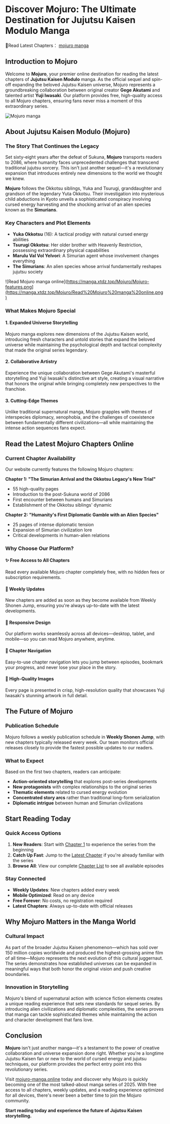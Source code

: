 # Discover Mojuro: The Ultimate Destination for Jujutsu Kaisen Modulo Manga

🥇Read Latest Chapters： [mojuro manga](https://mojuro-manga.online/)

## Introduction to Mojuro

Welcome to **Mojuro**, your premier online destination for reading the latest chapters of **Jujutsu Kaisen Modulo** manga. As the official sequel and spin-off expanding the beloved Jujutsu Kaisen universe, Mojuro represents a groundbreaking collaboration between original creator **Gege Akutami** and talented artist **Yuji Iwasaki**. Our platform provides free, high-quality access to all Mojuro chapters, ensuring fans never miss a moment of this extraordinary series.

![Mojuro manga](https://manga.xtdz.top/Mojuro/Mojuro-features.png)

## About Jujutsu Kaisen Modulo (Mojuro)

### The Story That Continues the Legacy

Set sixty-eight years after the defeat of Sukuna, **Mojuro** transports readers to 2086, where humanity faces unprecedented challenges that transcend traditional jujutsu sorcery. This isn't just another sequel—it's a revolutionary expansion that introduces entirely new dimensions to the world we thought we knew.

**Mojuro** follows the Okkotsu siblings, Yuka and Tsurugi, granddaughter and grandson of the legendary Yuta Okkotsu. Their investigation into mysterious child abductions in Kyoto unveils a sophisticated conspiracy involving cursed energy harvesting and the shocking arrival of an alien species known as the **Simurians**.

### Key Characters and Plot Elements

- **Yuka Okkotsu** (16): A tactical prodigy with natural cursed energy abilities
- **Tsurugi Okkotsu**: Her older brother with Heavenly Restriction, possessing extraordinary physical capabilities
- **Marulu Val Vol Yelvori**: A Simurian agent whose involvement changes everything
- **The Simurians**: An alien species whose arrival fundamentally reshapes jujutsu society

![Read Mojuro manga online](https://manga.xtdz.top/Mojuro/Mojuro-features.png](https://manga.xtdz.top/Mojuro/Read%20Mojuro%20manga%20online.png)

### What Makes Mojuro Special

#### 1. **Expanded Universe Storytelling**
Mojuro manga explores new dimensions of the Jujutsu Kaisen world, introducing fresh characters and untold stories that expand the beloved universe while maintaining the psychological depth and tactical complexity that made the original series legendary.

#### 2. **Collaborative Artistry**
Experience the unique collaboration between Gege Akutami's masterful storytelling and Yuji Iwasaki's distinctive art style, creating a visual narrative that honors the original while bringing completely new perspectives to the franchise.

#### 3. **Cutting-Edge Themes**
Unlike traditional supernatural manga, Mojuro grapples with themes of interspecies diplomacy, xenophobia, and the challenges of coexistence between fundamentally different civilizations—all while maintaining the intense action sequences fans expect.

## Read the Latest Mojuro Chapters Online

### Current Chapter Availability

Our website currently features the following Mojuro chapters:

**Chapter 1: "The Simurian Arrival and the Okkotsu Legacy's New Trial"**
- 55 high-quality pages
- Introduction to the post-Sukuna world of 2086
- First encounter between humans and Simurians
- Establishment of the Okkotsu siblings' dynamic

**Chapter 2: "Humanity's First Diplomatic Gamble with an Alien Species"**
- 25 pages of intense diplomatic tension
- Expansion of Simurian civilization lore
- Critical developments in human-alien relations

### Why Choose Our Platform?

#### ✨ **Free Access to All Chapters**
Read every available Mojuro chapter completely free, with no hidden fees or subscription requirements.

#### 🚀 **Weekly Updates**
New chapters are added as soon as they become available from Weekly Shonen Jump, ensuring you're always up-to-date with the latest developments.

#### 📱 **Responsive Design**
Our platform works seamlessly across all devices—desktop, tablet, and mobile—so you can read Mojuro anywhere, anytime.

#### 🎯 **Chapter Navigation**
Easy-to-use chapter navigation lets you jump between episodes, bookmark your progress, and never lose your place in the story.

#### 🌟 **High-Quality Images**
Every page is presented in crisp, high-resolution quality that showcases Yuji Iwasaki's stunning artwork in full detail.

## The Future of Mojuro

### Publication Schedule

Mojuro follows a weekly publication schedule in **Weekly Shonen Jump**, with new chapters typically released every week. Our team monitors official releases closely to provide the fastest possible updates to our readers.

### What to Expect

Based on the first two chapters, readers can anticipate:

- **Action-oriented storytelling** that explores post-series developments
- **New protagonists** with complex relationships to the original series
- **Thematic elements** related to cursed energy evolution
- **Concentrated story arcs** rather than traditional long-form serialization
- **Diplomatic intrigue** between human and Simurian civilizations

## Start Reading Today

### Quick Access Options

1. **New Readers**: Start with [Chapter 1](https://mojuro-manga.online/jujutsu-kaisen-modulo/chapter/1) to experience the series from the beginning
2. **Catch Up Fast**: Jump to the [Latest Chapter](https://mojuro-manga.online/jujutsu-kaisen-modulo/chapter/2) if you're already familiar with the series
3. **Browse All**: View our complete [Chapter List](https://mojuro-manga.online/) to see all available episodes

### Stay Connected

- **Weekly Updates**: New chapters added every week
- **Mobile Optimized**: Read on any device
- **Free Forever**: No costs, no registration required
- **Latest Chapters**: Always up-to-date with official releases

## Why Mojuro Matters in the Manga World

### Cultural Impact

As part of the broader Jujutsu Kaisen phenomenon—which has sold over 150 million copies worldwide and produced the highest-grossing anime film of all time—Mojuro represents the next evolution of this cultural juggernaut. The series demonstrates how established universes can be expanded in meaningful ways that both honor the original vision and push creative boundaries.

### Innovation in Storytelling

Mojuro's blend of supernatural action with science fiction elements creates a unique reading experience that sets new standards for sequel series. By introducing alien civilizations and diplomatic complexities, the series proves that manga can tackle sophisticated themes while maintaining the action and character development that fans love.

## Conclusion

**Mojuro** isn't just another manga—it's a testament to the power of creative collaboration and universe expansion done right. Whether you're a longtime Jujutsu Kaisen fan or new to the world of cursed energy and jujutsu techniques, our platform provides the perfect entry point into this revolutionary series.

Visit [mojuro-manga.online](https://mojuro-manga.online) today and discover why Mojuro is quickly becoming one of the most talked-about manga series of 2025. With free access to all chapters, weekly updates, and a reading experience optimized for all devices, there's never been a better time to join the Mojuro community.

**Start reading today and experience the future of Jujutsu Kaisen storytelling.**
